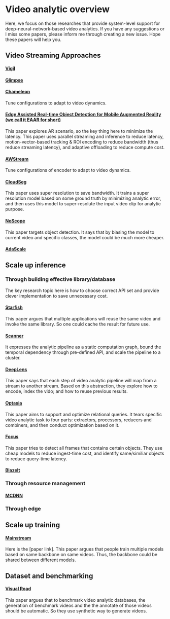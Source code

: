 # Video analytic overview

Here, we focus on those researches that provide system-level support for deep-neural-network-based video analytics. If you have any suggestions or I miss some papers, please inform me through creating a new issue. Hope these papers will help you.

## Video Streaming Approaches

#### [Vigil](https://old.sigmobile.org/mobicom/2015/papers/p426-zhangA.pdf)

#### [Glimpse](http://people.csail.mit.edu/yuhan/doc/sen060-chenA.pdf)

#### [Chameleon](https://people.cs.uchicago.edu/~junchenj/docs/Chameleon_SIGCOMM_CameraReady_faceblurred.pdf)
Tune configurations to adapt to video dynamics.

#### [Edge Assisted Real-time Object Detection for Mobile Augmented Reality (we call it EAAR for short)](http://www.winlab.rutgers.edu/~luyang/papers/mobicom19_augmented_reality.pdf)
This paper explores AR scenario, so the key thing here to minimize the latency.
This paper uses parallel streaming and inference to reduce latency, motion-vector-based tracking & ROI encoding to reduce bandwidth (thus reduce streaming latency), and adaptive offloading to reduce compute cost.

#### [AWStream](https://awstream.github.io/paper/awstream.pdf)
Tune configurations of encoder to adapt to video dynamics.

#### [CloudSeg](https://www.usenix.org/system/files/hotcloud19-paper-wang.pdf)
This paper uses super resolution to save bandwidth.
It trains a super resolution model based on some ground truth by minimizing analytic error, and then uses this model to super-resolute the input video clip for analytic purpose.

#### [NoScope](https://www.vldb.org/pvldb/vol10/p1586-kang.pdf)
This paper targets object detection. It says that by biasing the model to current video and specific classes, the model could be much more cheaper.

#### [AdaScale](https://arxiv.org/pdf/1902.02910.pdf)

## Scale up inference

### Through building effective library/database

The key research topic here is how to choose correct API set and provide clever implementation to save unnecessary cost.

#### [Starfish](http://roblkw.com/likamwa2015starfish-mobisys.pdf)
This paper argues that multiple applications will reuse the same video and invoke the same library. So one could cache the result for future use.

#### [Scanner](http://graphics.stanford.edu/papers/scanner/poms18_scanner.pdf)
It expresses the analytic pipeline as a static computation graph, bound the temporal dependency through pre-defined API, and scale the pipeline to a cluster.

#### [DeepLens](http://cidrdb.org/cidr2019/papers/p40-krishnan-cidr19.pdf)
This paper says that each step of video analytic pipeline will map from a stream to another stream.
Based on this abstraction, they explore how to encode, index the vido; and how to reuse previous results.

#### [Optasia](https://dl.acm.org/doi/pdf/10.1145/2987550.2987564)
This paper aims to support and optimize relational queries.
It tears specific video analytic task to four parts: extractors, processors, reducers and combiners, and then conduct optimization based on it.

#### [Focus](https://www.usenix.org/system/files/osdi18-hsieh.pdf)
This paper tries to detect all frames that contains certain objects. They use cheap models to reduce ingest-time cost, and identify same/similiar objects to reduce query-time latency.

#### [Blazelt](https://cs.stanford.edu/~matei/papers/2020/vldb_blazeit.pdf)

### Through resource management

#### [MCDNN](https://homes.cs.washington.edu/~arvind/papers/mcdnn.pdf)

### Through edge


## Scale up training

#### [Mainstream](https://www.usenix.org/system/files/conference/atc18/atc18-jiang.pdf)
Here is the [paper link].
This paper argues that people train multiple models based on same backbone on same videos.
Thus, the backbone could be shared between different models.

## Dataset and benchmarking

#### [Visual Road](https://db.cs.washington.edu/projects/visualroad/p300-haynes.pdf)
This paper argues that to benchmark video analytic databases, the generation of benchmark videos and the the annotate of those videos should be automatic.
So they use synthetic way to generate videos.

